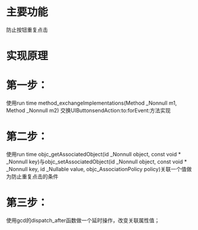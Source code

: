 # 主要功能
防止按钮重复点击

# 实现原理
# 第一步：
使用run time method_exchangeImplementations(Method _Nonnull m1, Method _Nonnull m2) 交换UIButtonsendAction:to:forEvent:方法实现
# 第二步：
使用run time objc_getAssociatedObject(id _Nonnull object, const void * _Nonnull key)与objc_setAssociatedObject(id _Nonnull object, const void * _Nonnull key,
                         id _Nullable value, objc_AssociationPolicy policy)关联一个值做为防止重复点击的条件
# 第三步：
使用gcd的dispatch_after函数做一个延时操作，改变关联属性值；
   

